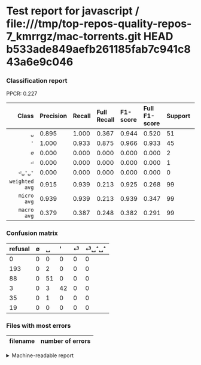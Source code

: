 # Test report for javascript / file:///tmp/top-repos-quality-repos-7_kmrrgz/mac-torrents.git HEAD b533ade849aefb261185fab7c941c843a6e9c046

### Classification report

PPCR: 0.227

| Class | Precision | Recall | Full Recall | F1-score | Full F1-score | Support | Full Support | PPCR |
|------:|:----------|:-------|:------------|:---------|:---------|:--------|:-------------|:-----|
| `␣` | 0.895| 1.000| 0.367| 0.944| 0.520| 51| 139| 0.367 |
| `'` | 1.000| 0.933| 0.875| 0.966| 0.933| 45| 48| 0.938 |
| `∅` | 0.000| 0.000| 0.000| 0.000| 0.000| 2| 195| 0.010 |
| `⏎` | 0.000| 0.000| 0.000| 0.000| 0.000| 1| 36| 0.028 |
| `⏎␣⁺␣⁺` | 0.000| 0.000| 0.000| 0.000| 0.000| 0| 19| 0.000 |
| `weighted avg` | 0.915| 0.939| 0.213| 0.925| 0.268| 99| 437| 0.227 |
| `micro avg` | 0.939| 0.939| 0.213| 0.939| 0.347| 99| 437| 0.227 |
| `macro avg` | 0.379| 0.387| 0.248| 0.382| 0.291| 99| 437| 0.227 |

### Confusion matrix

|refusal|  ∅| ␣| '| ⏎| ⏎␣⁺␣⁺| 
|:---|:---|:---|:---|:---|:---|
|0 |0 |0 |0 |0 |0 |
|193 |0 |2 |0 |0 |0 |
|88 |0 |51 |0 |0 |0 |
|3 |0 |3 |42 |0 |0 |
|35 |0 |1 |0 |0 |0 |
|19 |0 |0 |0 |0 |0 |

### Files with most errors

| filename | number of errors|
|:----:|:-----|

<details>
    <summary>Machine-readable report</summary>
```json
{
  "cl_report": {"\u0027": {"f1-score": 0.9655172413793104, "precision": 1.0, "recall": 0.9333333333333333, "support": 45}, "macro avg": {"f1-score": 0.38199233716475095, "precision": 0.37894736842105264, "recall": 0.38666666666666666, "support": 99}, "micro avg": {"f1-score": 0.9393939393939394, "precision": 0.9393939393939394, "recall": 0.9393939393939394, "support": 99}, "weighted avg": {"f1-score": 0.9254034598862185, "precision": 0.9154704944178629, "recall": 0.9393939393939394, "support": 99}, "\u2205": {"f1-score": 0.0, "precision": 0.0, "recall": 0.0, "support": 2}, "\u23ce": {"f1-score": 0.0, "precision": 0.0, "recall": 0.0, "support": 1}, "\u23ce\u2423\u207a\u2423\u207a": {"f1-score": 0.0, "precision": 0.0, "recall": 0.0, "support": 0}, "\u2423": {"f1-score": 0.9444444444444444, "precision": 0.8947368421052632, "recall": 1.0, "support": 51}},
  "cl_report_full": {"\u0027": {"f1-score": 0.9333333333333333, "precision": 1.0, "recall": 0.875, "support": 48}, "macro avg": {"f1-score": 0.2907482993197279, "precision": 0.37894736842105264, "recall": 0.24838129496402878, "support": 437}, "micro avg": {"f1-score": 0.34701492537313433, "precision": 0.9393939393939394, "recall": 0.2128146453089245, "support": 437}, "weighted avg": {"f1-score": 0.2680474478120768, "precision": 0.3944357461158617, "recall": 0.2128146453089245, "support": 437}, "\u2205": {"f1-score": 0.0, "precision": 0.0, "recall": 0.0, "support": 195}, "\u23ce": {"f1-score": 0.0, "precision": 0.0, "recall": 0.0, "support": 36}, "\u23ce\u2423\u207a\u2423\u207a": {"f1-score": 0.0, "precision": 0.0, "recall": 0.0, "support": 19}, "\u2423": {"f1-score": 0.5204081632653061, "precision": 0.8947368421052632, "recall": 0.3669064748201439, "support": 139}},
  "ppcr": 0.22654462242562928
}
```
</details>
